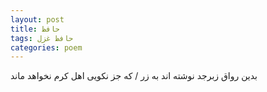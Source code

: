 ```yaml
---
layout: post
title: حافظ
tags: حافظ غزل
categories: poem
---
```


بدین رواق زبرجد نوشته اند به زر / که جز نکویی اهل کرم نخواهد ماند